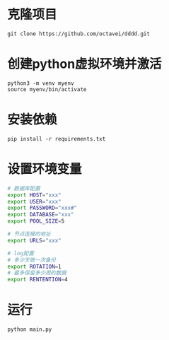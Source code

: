 
# 克隆项目
```
git clone https://github.com/octavei/dddd.git
```
# 创建python虚拟环境并激活
```angular2html
python3 -m venv myenv
source myenv/bin/activate
```
# 安装依赖
```angular2html
pip install -r requirements.txt
```

# 设置环境变量
```bash
# 数据库配置
export HOST="xxx"
export USER="xxx"
export PASSWORD="xxx#"
export DATABASE="xxx"
export POOL_SIZE=5

# 节点连接的地址
export URLS="xxx"

# log配置
# 多少天做一次备份
export ROTATION=1
# 最多保留多少周的数据
export RENTENTION=4
```
# 运行
```angular2html
python main.py
```

